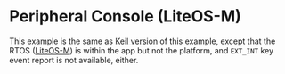 # Peripheral Console (LiteOS-M)

This example is the same as [Keil version](../../../examples/peripheral_console/doc/index.md) of this example,
except that the RTOS ([LiteOS-M](https://github.com/openharmony/kernel_liteos_m)) is within the app but not the platform, and `EXT_INT` key event report is not available, either.

